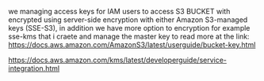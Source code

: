 
we managing access keys for IAM users to access S3 BUCKET with 
encrypted using server-side encryption with either Amazon S3-managed keys (SSE-S3), in addition
we have more option to encryption for example sse-kms that i craete and manage the master key
to read more at the link:
https://docs.aws.amazon.com/AmazonS3/latest/userguide/bucket-key.html

https://docs.aws.amazon.com/kms/latest/developerguide/service-integration.html

